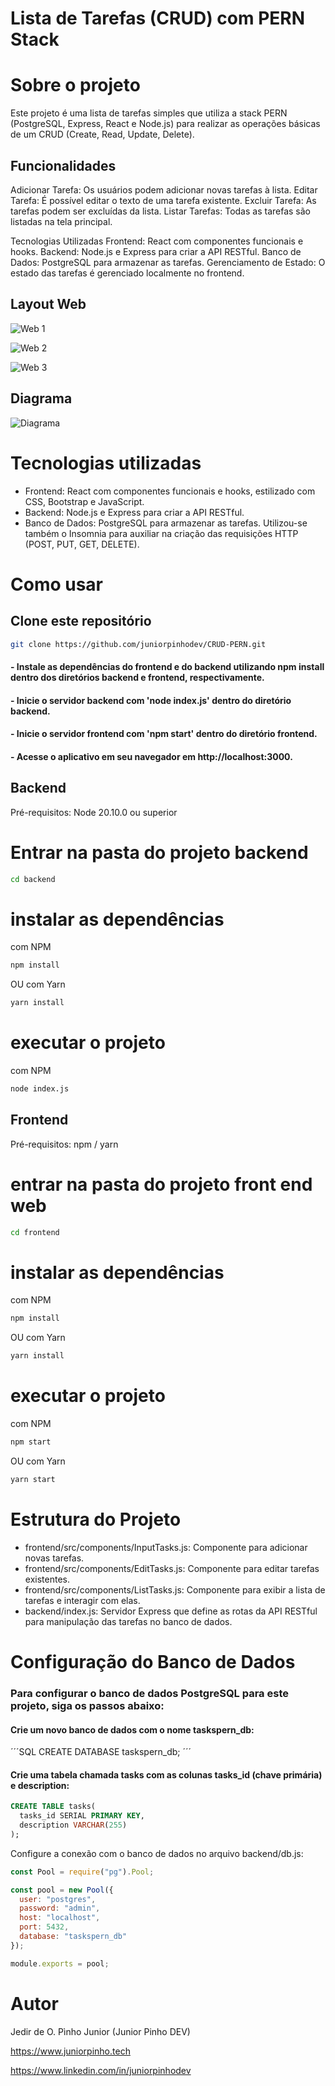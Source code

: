 # Lista de Tarefas (CRUD) com PERN Stack


# Sobre o projeto

Este projeto é uma lista de tarefas simples que utiliza a stack PERN (PostgreSQL, Express, React e Node.js) para realizar as operações básicas de um CRUD (Create, Read, Update, Delete).

## Funcionalidades
Adicionar Tarefa: Os usuários podem adicionar novas tarefas à lista.
Editar Tarefa: É possível editar o texto de uma tarefa existente.
Excluir Tarefa: As tarefas podem ser excluídas da lista.
Listar Tarefas: Todas as tarefas são listadas na tela principal.

Tecnologias Utilizadas
Frontend: React com componentes funcionais e hooks.
Backend: Node.js e Express para criar a API RESTful.
Banco de Dados: PostgreSQL para armazenar as tarefas.
Gerenciamento de Estado: O estado das tarefas é gerenciado localmente no frontend.

## Layout Web
![Web 1](https://github.com/juniorpinhodev/assets/blob/main/CrudPernTela1.png)

![Web 2](https://github.com/juniorpinhodev/assets/blob/main/CrudPernTela2.png)

![Web 3](https://github.com/juniorpinhodev/assets/blob/main/CrudPernTela3.png)

## Diagrama
![Diagrama](https://github.com/juniorpinhodev/assets/blob/main/Diagrama%20Crud%20Lista%20de%20tarefas.png)

# Tecnologias utilizadas
- Frontend: React com componentes funcionais e hooks, estilizado com CSS, Bootstrap e JavaScript.
- Backend: Node.js e Express para criar a API RESTful.
- Banco de Dados: PostgreSQL para armazenar as tarefas. Utilizou-se também o Insomnia para auxiliar na criação das requisições HTTP (POST, PUT, GET, DELETE).

# Como usar

## Clone este repositório
```bash
git clone https://github.com/juniorpinhodev/CRUD-PERN.git
```
#### - Instale as dependências do frontend e do backend utilizando npm install dentro dos diretórios backend e frontend, respectivamente.
#### - Inicie o servidor backend com 'node index.js' dentro do diretório backend.
#### - Inicie o servidor frontend com 'npm start' dentro do diretório frontend.
#### - Acesse o aplicativo em seu navegador em http://localhost:3000.

## Backend
Pré-requisitos: Node 20.10.0 ou superior

# Entrar na pasta do projeto backend
```bash
cd backend
```
# instalar as dependências
com NPM
```bash
npm install
```
OU com Yarn
```bash
yarn install
```
# executar o projeto
com NPM
```bash
node index.js
```


## Frontend
Pré-requisitos: npm / yarn

# entrar na pasta do projeto front end web
```bash
cd frontend
```
# instalar as dependências
com NPM
```bash
npm install
```
OU com Yarn
```bash
yarn install
```
# executar o projeto
com NPM
```bash
npm start
```
OU com Yarn
```bash
yarn start
```

# Estrutura do Projeto
- frontend/src/components/InputTasks.js: Componente para adicionar novas tarefas.
- frontend/src/components/EditTasks.js: Componente para editar tarefas existentes.
- frontend/src/components/ListTasks.js: Componente para exibir a lista de tarefas e interagir com elas.
- backend/index.js: Servidor Express que define as rotas da API RESTful para manipulação das tarefas no banco de dados.

# Configuração do Banco de Dados
### Para configurar o banco de dados PostgreSQL para este projeto, siga os passos abaixo:
#### Crie um novo banco de dados com o nome taskspern_db:
´´´SQL
CREATE DATABASE taskspern_db;
´´´
#### Crie uma tabela chamada tasks com as colunas tasks_id (chave primária) e description:
```SQL
CREATE TABLE tasks(
  tasks_id SERIAL PRIMARY KEY,
  description VARCHAR(255)
);
```
Configure a conexão com o banco de dados no arquivo backend/db.js:
```javascript
const Pool = require("pg").Pool;

const pool = new Pool({
  user: "postgres",
  password: "admin",
  host: "localhost",
  port: 5432,
  database: "taskspern_db"
});

module.exports = pool;
```



# Autor

Jedir de O. Pìnho Junior
(Junior Pinho DEV)

https://www.juniorpinho.tech <br>

https://www.linkedin.com/in/juniorpinhodev


